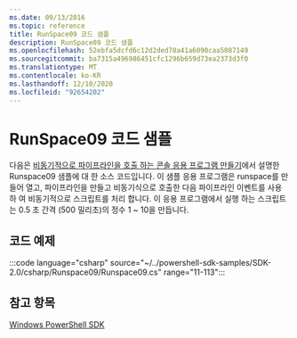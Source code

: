 ```yaml
---
ms.date: 09/13/2016
ms.topic: reference
title: RunSpace09 코드 샘플
description: RunSpace09 코드 샘플
ms.openlocfilehash: 52ebfa5dcfd6c12d2ded78a41a6090caa5087149
ms.sourcegitcommit: ba7315a496986451cfc1296b659d73ea2373d3f0
ms.translationtype: MT
ms.contentlocale: ko-KR
ms.lasthandoff: 12/10/2020
ms.locfileid: "92654202"
---
```

# <a name="runspace09-code-sample"></a>RunSpace09 코드 샘플

다음은 [비동기적으로 파이프라인을 호출 하는 콘솔 응용 프로그램 만들기](https://msdn.microsoft.com/198c1c94-2a06-457e-93ce-c0d910618e47)에서 설명한 Runspace09 샘플에 대 한 소스 코드입니다.
이 샘플 응용 프로그램은 runspace를 만들어 열고, 파이프라인을 만들고 비동기식으로 호출한 다음 파이프라인 이벤트를 사용 하 여 비동기적으로 스크립트를 처리 합니다. 이 응용 프로그램에서 실행 하는 스크립트는 0.5 초 간격 (500 밀리초)의 정수 1 ~ 10을 만듭니다.

## <a name="code-sample"></a>코드 예제

:::code language="csharp" source="~/../powershell-sdk-samples/SDK-2.0/csharp/Runspace09/Runspace09.cs" range="11-113":::

## <a name="see-also"></a>참고 항목

[Windows PowerShell SDK](../windows-powershell-reference.md)
